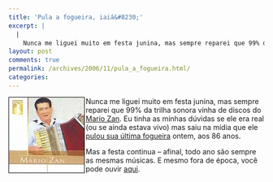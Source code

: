 ```yaml
---
title: 'Pula a fogueira, iaiá&#8230;'
excerpt: |
  |
    Nunca me liguei muito em festa junina, mas sempre reparei que 99% da trilha sonora vinha de discos do Mario Zan. Eu tinha as minhas dúvidas se ele era real (ou se ainda estava vivo) mas saiu na mídia que...
layout: post
comments: true
permalink: /archives/2006/11/pula_a_fogueira.html/
categories:
---
```

<img title="mariozan.jpg" src="/archives/img/mariozan.jpg" width="150" height="150" align="left" style="margin-right:2px" />Nunca me liguei muito em festa junina, mas sempre reparei que 99% da trilha sonora vinha de discos do [Mario Zan][1]. Eu tinha as minhas dúvidas se ele era real (ou se ainda estava vivo) mas saiu na mídia que ele [pulou sua última fogueira][2] ontem, aos 86 anos.

Mas a festa continua &#8211; afinal, todo ano são sempre as mesmas músicas. E mesmo fora de época, você pode ouvir [aqui][3].

 [1]: http://www1.folha.uol.com.br/folha/cotidiano/ult95u88132.shtml
 [2]: http://www1.folha.uol.com.br/folha/ilustrada/ult90u65902.shtml
 [3]: http://app.uol.com.br/radiouol/linklista.php?nomeplaylist=005385-5%3C@%3EFesta_Junina&#038;opcao=umcd
